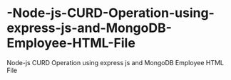 # -Node-js-CURD-Operation-using-express-js-and-MongoDB-Employee-HTML-File


 Node-js CURD Operation using express js and MongoDB Employee HTML File
